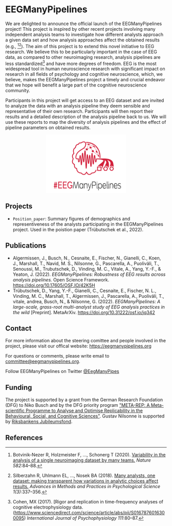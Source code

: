 # EEGManyPipelines 
We are delighted to announce the official launch of the EEGManyPipelines project!
This project is inspired by other recent projects involving many independent analysis teams to investigate how different analysts approach a given data set and how analysis approaches affect the obtained results (e.g., [^1][^2]).
The aim of this project is to extend this novel initiative to EEG research. We believe this to be particularly important in the case of EEG data, as compared to other neuroimaging research, analysis pipelines are less standardized[^3] and have more degrees of freedom.
EEG is the most widespread tool in human neuroscience research with significant impact on research in all fields of psychology and cognitive neuroscience, which, we believe, makes the EEGManyPipelines project a timely and crucial endeavor that we hope will benefit a large part of the cognitive neuroscience community.

Participants in this project will get access to an EEG dataset and are invited to analyze the data with an analysis pipeline they deem sensible and representative of their own research.
Participants will then report their results and a detailed description of the analysis pipeline back to us. We will use these reports to map the diversity of analysis pipelines and the effect of pipeline parameters on obtained results.

<p align="center">
<img src="https://github.com/EEGManyPipelines/.github/blob/main/EEGMP_logo_v2.2.jpg" alt="EMP_logo" title="AEMP_logo" width="250" align="center"/> 
</p>

## Projects
* `Position_paper`: Summary figures of demographics and representiveness of the analysts participating in the EEGManyPipelines project. Used in the poistion paper (Trübutschek et al., 2022).

## Publications
* Algermissen, J., Busch, N., Cesnaite, E., Fischer, N., Gianelli, C., Koen, J., Marshall, T., Navid, M. S., Nilsonne, G., Pascarella, A., Puoliväli, T., Senoussi, M., Trubutschek, D., Vinding, M. C., Vitale, A., Yang, Y.-F., & Yeaton, J. (2022). *EEGManyPipelines: Robustness of EEG results across analysis pipelines.* Open Science Framework. https://doi.org/10.17605/OSF.IO/42K5H
* Trübutschek, D., Yang, Y.-F., Gianelli, C., Cesnaite, E., Fischer, N. L., Vinding, M. C., Marshall, T., Algermissen, J., Pascarella, A., Puoliväli, T., vitale,  andrea, Busch, N., & Nilsonne, G. (2022). *EEGManyPipelines: A large-scale, grass-root multi-analyst study of EEG analysis practices in the wild* [Preprint]. MetaArXiv. https://doi.org/10.31222/osf.io/jq342

## Contact

For more information about the steering comittee and people involved in the project, please visit our offical website: https://eegmanypipelines.org

For questions or comments, please write email to committee@eegmanypipelines.org.

Follow EEGManyPipelines on Twitter [@EegManyPipes](https://twitter.com/EegManyPipes)

## Funding
The project is supported by a grant from the German Research Foundation (DFG) to Niko Busch and by the DFG priority program ["META-REP: A Meta-scientific Programme to Analyse and Optimise Replicability in the Behavioural, Social, and Cognitive Sciences"](https://www.psy.lmu.de/soz/meta-rep/index.html). Gustav Nilsonne is supported by [Riksbankens Jubileumsfond](https://www.rj.se/en/grants/2021/eegmanypipelines---effekter-av-analytisk-variabilitet-pa-resultat-i-eeg-forskning/).

## References
[^1]: Botvinik-Nezer R, Holzmeister F, ..., Schonerg T (2020). [Variability in the analysis of a single neuroimaging dataset by many teams.](https://www.nature.com/articles/s41586-020-2314-9) *Nature 582*:84–88.
[^2]: Silberzahn R, Uhlmann EL, ..., Nosek BA (2018). [Many analysts, one dataset: making transparent how variations in analytic choices affect results.](https://journals.sagepub.com/doi/10.1177/2515245917747646) *Advances in Methods and Practices in Psychological Science 1(3)*:337–356.
[^3]: Cohen, MX (2017). [Rigor and replication in time-frequency analyses of cognitive electrophysiology data.(https://www.sciencedirect.com/science/article/abs/pii/S0167876016300095) *International Journal of Psychophysiology 111*:80–87.
